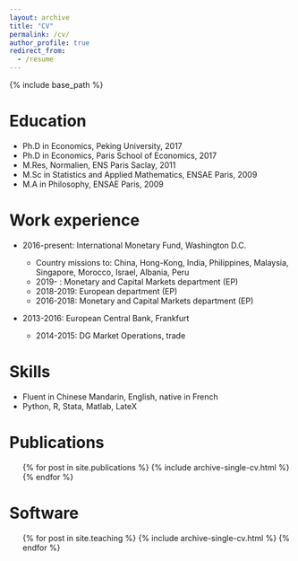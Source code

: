 ```yaml
---
layout: archive
title: "CV"
permalink: /cv/
author_profile: true
redirect_from:
  - /resume
---
```


{% include base_path %}

Education
======
* Ph.D in Economics, Peking University, 2017
* Ph.D in Economics, Paris School of Economics, 2017
* M.Res, Normalien, ENS Paris Saclay, 2011
* M.Sc in Statistics and Applied Mathematics, ENSAE Paris, 2009
* M.A in Philosophy, ENSAE Paris, 2009

Work experience
======
* 2016-present: International Monetary Fund, Washington D.C.
  * Country missions to: China, Hong-Kong, India, Philippines, Malaysia,
    Singapore, Morocco, Israel, Albania, Peru
  * 2019-    : Monetary and Capital Markets department (EP)
  * 2018-2019: European department (EP)
  * 2016-2018: Monetary and Capital Markets department (EP)

* 2013-2016: European Central Bank, Frankfurt
  * 2014-2015: DG Market Operations, trade

  
Skills
======
* Fluent in Chinese Mandarin, English, native in French
* Python, R, Stata, Matlab, LateX

Publications
======
  <ul>{% for post in site.publications %}
    {% include archive-single-cv.html %}
  {% endfor %}</ul>

Software
======
  <ul>{% for post in site.teaching %}
    {% include archive-single-cv.html %}
  {% endfor %}</ul>
  
